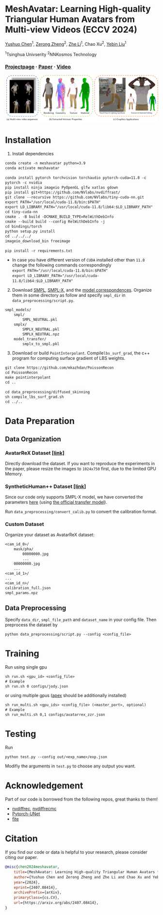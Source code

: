 # MeshAvatar: Learning High-quality Triangular Human Avatars from Multi-view Videos (ECCV 2024)

[Yushuo Chen](https://shad0wta9.github.io/)<sup>1</sup>, [Zerong Zheng](https://zhengzerong.github.io/)<sup>2</sup>, [Zhe Li](https://lizhe00.github.io/)<sup>1</sup>, Chao Xu<sup>2</sup>, [Yebin Liu](https://www.liuyebin.com)<sup>1</sup>

<sup>1</sup>Tsinghua Univserity <sup>2</sup>NNKosmos Technology

### [Projectpage](https://shad0wta9.github.io/meshavatar-page/) · [Paper](https://arxiv.org/pdf/2407.08414) · [Video](https://youtu.be/Kpbpujkh2iI)

![teaser](./figures/teaser.png)

# Installation
1. Install dependencies
```
conda create -n meshavatar python=3.9
conda activate meshavatar

conda install pytorch torchvision torchaudio pytorch-cuda=11.8 -c pytorch -c nvidia
pip install ninja imageio PyOpenGL glfw xatlas gdown
pip install git+https://github.com/NVlabs/nvdiffrast/
git clone --recursive https://github.com/NVlabs/tiny-cuda-nn.git
export PATH="/usr/local/cuda-11.8/bin:$PATH"
export LD_LIBRARY_PATH="/usr/local/cuda-11.8/lib64:$LD_LIBRARY_PATH"
cd tiny-cuda-nn
cmake . -B build -DCMAKE_BUILD_TYPE=RelWithDebInfo
cmake --build build --config RelWithDebInfo -j
cd bindings/torch
python setup.py install
cd ../../../
imageio_download_bin freeimage

pip install -r requirements.txt
```
* In case you have different version of ```CUDA``` installed other than ```11.8``` change the following commands correspondingly  
```export PATH="/usr/local/cuda-11.8/bin:$PATH"```  
```export LD_LIBRARY_PATH="/usr/local/cuda-11.8/lib64:$LD_LIBRARY_PATH"```


2. Download [SMPL](https://smpl.is.tue.mpg.de/), [SMPL-X](https://smpl-x.is.tue.mpg.de/), and the [model correspondences](https://smpl-x.is.tue.mpg.de/). Organize them in some directory as follow and specify `smpl_dir` in `data_preprocessing/script.py`.
```
smpl_models/
    smpl/
        SMPL_NEUTRAL.pkl
    smplx/
        SMPLX_NEUTRAL.pkl
        SMPLX_NEUTRAL.npz
    model_transfer/
        smplx_to_smpl.pkl
```

3. Download or build `PointInterpolant`. Compile`lbs_surf_grad`, the c++ program for computing surface gradient of LBS weights.
```
git clone https://github.com/mkazhdan/PoissonRecon
cd PoissonRecon
make pointinterpolant
cd ..

cd data_preprocessing/diffused_skinning
sh compile_lbs_surf_grad.sh
cd ../..
```

# Data Preparation

## Data Organization

### AvatarReX Dataset [[link]](https://github.com/lizhe00/AnimatableGaussians/blob/master/AVATARREX_DATASET.md)
Directly download the dataset. If you want to reproduce the experiments in the paper, please resize the images to `1024x750` first, due to the limited GPU Memory.

### SyntheticHuman++ Dataset [[link]](https://github.com/zju3dv/animatable_nerf)
Since our code only supports SMPL-X model, we have converted the parameters [here](https://drive.google.com/drive/folders/1DRlVlb618zVNfFm7bEgRbafUndJVnrB9?usp=sharing) (using [the official transfer model](https://github.com/vchoutas/smplx/tree/main/transfer_model)).

Run `data_preprocessing/convert_calib.py` to convert the calibration format.

### Custom Dataset
Organize your dataset as AvatarReX dataset:
```
<cam_id_0>/
    mask/pha/
        00000000.jpg
        ...
    00000000.jpg
    ...
<cam_id_1>/
...
<cam_id_n>/
calibration_full.json
smpl_params.npz
```

## Data Preprocessing
Specify `data_dir`, `smpl_file_path` and `dataset_name` in your config file. Then preprocess the dataset by
```
python data_preprocessing/script.py --config <config_file>
```

# Training

Run using single gpu
```
sh run.sh <gpu_id> <config_file>
# Example
sh run.sh 0 configs/jody.json
```
or using multiple gpus ([apex](https://github.com/NVIDIA/apex) should be additionally installed)
```
sh run_multi.sh <gpu_ids> <config_file> (<master_port>, optional)
# Example
sh run_multi.sh 0,1 configs/avatarrex_zzr.json
```
# Testing
Run
```
python test.py --config out/<exp_name>/exp.json
```
Modifiy the arguments in `test.py` to choose any output you want.

# Acknowledgement
Part of our code is borrowed from the following repos, great thanks to them!

* [nvdiffrec](https://github.com/NVlabs/nvdiffrec), [nvdiffrecmc](https://github.com/NVlabs/nvdiffrecmc)
* [Pytorch-UNet](https://github.com/milesial/Pytorch-UNet)
* [fite](https://github.com/jsnln/fite)

# Citation
If you find our code or data is helpful to your research, please consider citing our paper.
```bibtex
@misc{chen2024meshavatar,
    title={MeshAvatar: Learning High-quality Triangular Human Avatars from Multi-view Videos}, 
    author={Yushuo Chen and Zerong Zheng and Zhe Li and Chao Xu and Yebin Liu},
    year={2024},
    eprint={2407.08414},
    archivePrefix={arXiv},
    primaryClass={cs.CV},
    url={https://arxiv.org/abs/2407.08414}, 
} 
```
